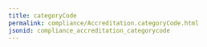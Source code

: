 ```yaml
---
title: categoryCode
permalink: compliance/Accreditation.categoryCode.html
jsonid: compliance_accreditation_categorycode
---
```

